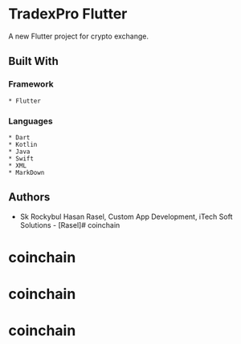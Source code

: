 # TradexPro Flutter

A new Flutter project for crypto exchange.

<!--Background Story-->

## Built With
### Framework
    * Flutter
### Languages
    * Dart
    * Kotlin
    * Java
    * Swift
    * XML
    * MarkDown

## Authors
* Sk Rockybul Hasan Rasel, Custom App Development, iTech Soft Solutions - [Rasel]# coinchain
# coinchain
# coinchain
# coinchain
